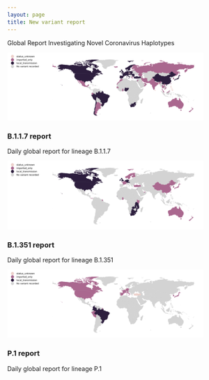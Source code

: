 ```yaml
---
layout: page
title: New variant report
---
```

<p>Global Report Investigating Novel Coronavirus Haplotypes</p>
<section>
    <div class="posts">
        <article>
            <a href="./global_report_B.1.1.7.html" class="image"><img src="./assets/images/Map_of_B.1.1.7_local_transmission.svg" style="max-height:300px;max-width:450px" alt="" /></a>
            <h3>B.1.1.7 report</h3>
            <p>Daily global report for lineage B.1.1.7</p>
        </article>
        <article>
            <a href="./global_report_B.1.351.html" class="image"><img src="./assets/images/Map_of_B.1.351_local_transmission.svg" style="max-height:300px;max-width:450px" alt="" /></a>
            <h3>B.1.351 report</h3>
            <p>Daily global report for lineage B.1.351</p>
        </article>
        <article>
            <a href="./global_report_P.1.html" class="image"><img src="./assets/images/Map_of_P.1_local_transmission.svg" style="max-height:300px;max-width:450px" alt="" /></a>
            <h3>P.1 report</h3>
            <p>Daily global report for lineage P.1</p>
        </article>
    </div>
</section>
